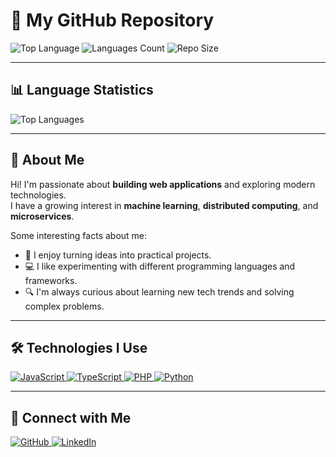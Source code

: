 # 📁 My GitHub Repository

![Top Language](https://img.shields.io/github/languages/top/janitha-visna/janitha-visna?color=blue)
![Languages Count](https://img.shields.io/github/languages/count/janitha-visna/janitha-visna)
![Repo Size](https://img.shields.io/github/repo-size/janitha-visna/janitha-visna)

---

## 📊 Language Statistics

![Top Languages](https://github-readme-stats.vercel.app/api/top-langs/?username=janitha-visna&layout=compact&theme=radical)

---

## 🚀 About Me

Hi! I'm passionate about **building web applications** and exploring modern technologies.  
I have a growing interest in **machine learning**, **distributed computing**, and **microservices**.  

Some interesting facts about me:  
- 🌱 I enjoy turning ideas into practical projects.  
- 💻 I like experimenting with different programming languages and frameworks.  
- 🔍 I'm always curious about learning new tech trends and solving complex problems.  

---

## 🛠 Technologies I Use

<p align="left">
  <a href="https://www.javascript.com/" target="_blank" rel="noreferrer">
    <img src="https://img.shields.io/badge/-JavaScript-F7DF1E?style=for-the-badge&logo=javascript&logoColor=black" alt="JavaScript"/>
  </a>
  <a href="https://www.typescriptlang.org/" target="_blank" rel="noreferrer">
    <img src="https://img.shields.io/badge/-TypeScript-3178C6?style=for-the-badge&logo=typescript&logoColor=white" alt="TypeScript"/>
  </a>
  <a href="https://www.php.net/" target="_blank" rel="noreferrer">
    <img src="https://img.shields.io/badge/-PHP-777BB4?style=for-the-badge&logo=php&logoColor=white" alt="PHP"/>
  </a>
  <a href="https://www.python.org/" target="_blank" rel="noreferrer">
    <img src="https://img.shields.io/badge/-Python-3776AB?style=for-the-badge&logo=python&logoColor=white" alt="Python"/>
  </a>
</p>

---

## 🔗 Connect with Me

<p align="left">
  <a href="https://github.com/janitha-visna" target="_blank" rel="noreferrer">
    <img src="https://img.shields.io/badge/GitHub-100000?style=for-the-badge&logo=github&logoColor=white" alt="GitHub"/>
  </a>
  <a href="https://www.linkedin.com/in/janitha-visna/" target="_blank" rel="noreferrer">
    <img src="https://img.shields.io/badge/LinkedIn-0A66C2?style=for-the-badge&logo=linkedin&logoColor=white" alt="LinkedIn"/>
  </a>
</p>
